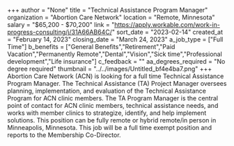+++
author = "None"
title = "Technical Assistance Program Manager"
organization = "Abortion Care Network"
location = "Remote, Minnesota"
salary = "$65,200 - $70,200"
link = "https://apply.workable.com/work-in-progress-consulting/j/31A66AB64C/"
sort_date = "2023-02-14"
created_at = "February 14, 2023"
closing_date = "March 24, 2023"
a_job_type = ["Full Time"]
b_benefits = ["General Benefits","Retirement","Paid Vacation","Permanently Remote","Dental","Vision","Sick time","Professional development","Life insurance"]
c_feedback = ""
aa_degrees_required = "No degree required"
thumbnail = "../../images/Untitled_bf4e4ba7.png"
+++
Abortion Care Network (ACN) is looking for a full time Technical Assistance Program Manager. The Technical Assistance (TA) Project Manager oversees planning, implementation, and evaluation of the Technical Assistance Program for ACN clinic members. The TA Program Manager is the central point of contact for ACN clinic members, technical assistance needs, and works with member clinics to strategize, identify, and help implement solutions. This position can be fully remote or hybrid remote/in person in Minneapolis, Minnesota. This job will be a full time exempt position and reports to the Membership Co-Director.